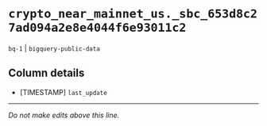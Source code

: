 # `crypto_near_mainnet_us._sbc_653d8c27ad094a2e8e4044f6e93011c2`
`bq-1` | `bigquery-public-data`

## Column details
* [TIMESTAMP] `last_update`

-------------------------------------------------------------------------------
*Do not make edits above this line.*
